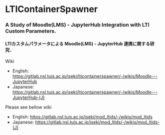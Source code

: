 # LTIContainerSpawner

### A Study of Moodle(LMS) - JupyterHub Integration with LTI Custom Parameters.
#### LTIカスタムパラメータによる Moodle(LMS) - JupyterHub 連携に関する研究．

Wiki
- English:  https://gitlab.nsl.tuis.ac.jp/iseki/lticontainerspawner/-/wikis/Moodle---JupyterHub
- Japanese: https://gitlab.nsl.tuis.ac.jp/iseki/lticontainerspawner/-/wikis/Moodle---JupyterHub-(J)

Please see bellow wiki 
- English:  https://gitlab.nsl.tuis.ac.jp/iseki/mod_ltids/-/wikis/mod_ltids
- Japanese: https://gitlab.nsl.tuis.ac.jp/iseki/mod_ltids/-/wikis/mod_ltids-(J)
